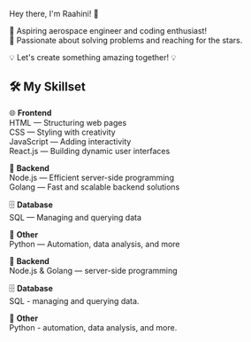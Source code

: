 Hey there, I'm Raahini! 👋 

🌌 Aspiring aerospace engineer and coding enthusiast!  
🚀 Passionate about solving problems and reaching for the stars. 

💡 Let's create something amazing together! 💡


## 🛠️ My Skillset 

🌐 **Frontend**  
HTML — Structuring web pages  
CSS — Styling with creativity  
JavaScript — Adding interactivity  
React.js — Building dynamic user interfaces  

🌱 **Backend**  
Node.js — Efficient server-side programming  
Golang — Fast and scalable backend solutions  

🗄️ **Database**  
SQL — Managing and querying data  

🐍 **Other**  
Python — Automation, data analysis, and more  

🌱 **Backend**  
Node.js & Golang — server-side programming


🗄️ **Database**  
SQL - managing and querying data.

🐍 **Other**  
Python - automation, data analysis, and more.
